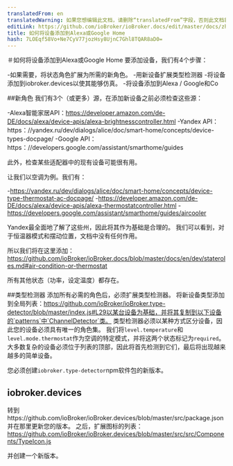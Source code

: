 ```yaml
---
translatedFrom: en
translatedWarning: 如果您想编辑此文档，请删除“translatedFrom”字段，否则此文档将再次自动翻译
editLink: https://github.com/ioBroker/ioBroker.docs/edit/master/docs/zh-cn/dev/adddevice.md
title: 如何将设备添加到Alexa或Google Home
hash: 7LOEqf58Vo+Ne7CyV77jozHsy8UjnC7Ghl8TQAR8aD0=
---
```

＃如何将设备添加到Alexa或Google Home
要添加设备，我们有4个步骤：

-如果需要，将状态角色扩展为所需的新角色。
-用新设备扩展类型检测器
-将设备添加到iobroker.devices以使其能够仿真。
-将设备添加到Alexa / Google和Co

##新角色
我们有3个（或更多）源，在添加新设备之前必须检查这些源：

-Alexa智能家居API：https://developer.amazon.com/de-DE/docs/alexa/device-apis/alexa-brightnesscontroller.html
-Yandex API：https：//yandex.ru/dev/dialogs/alice/doc/smart-home/concepts/device-types-docpage/
-Google API：https：//developers.google.com/assistant/smarthome/guides

此外，检查某些适配器中的现有设备可能很有用。

让我们以空调为例。我们有：

-https://yandex.ru/dev/dialogs/alice/doc/smart-home/concepts/device-type-thermostat-ac-docpage/
-https://developer.amazon.com/de-DE/docs/alexa/device-apis/alexa-thermostatcontroller.html
-https://developers.google.com/assistant/smarthome/guides/aircooler

Yandex最全面地了解了这些州，因此将其作为基础是合理的。
我们可以看到，对于恒温器模式和摆动位置，文档中没有任何作用。

所以我们将在这里添加：https://github.com/ioBroker/ioBroker.docs/blob/master/docs/en/dev/stateroles.md#air-condition-or-thermostat

所有其他状态（功率，设定温度）都存在。

##类型检测器
添加所有必需的角色后，必须扩展类型检测器。
将新设备类型添加到全局列表：https://github.com/ioBroker/ioBroker.type-detector/blob/master/index.js#L29以某台设备为基础，并将其复制到以下设备的`patterns`中`ChannelDetector`类。
类型检测器必须以某种方式区分设备，因此您的设备必须具有唯一的角色集。
我们将`level.temperature`和`level.mode.thermostat`作为空调的特定模式，并将这两个状态标记为`required`。
大多数复杂的设备必须位于列表的顶部，因此将首先检测到它们，最后将出现越来越多的简单设备。

您必须创建`iobroker.type-detector`npm软件包的新版本。

 ## iobroker.devices
转到https://github.com/ioBroker/ioBroker.devices/blob/master/src/package.json并在那里更新您的版本。
之后，扩展图标的列表：https://github.com/ioBroker/ioBroker.devices/blob/master/src/src/Components/TypeIcon.js

 并创建一个新版本。